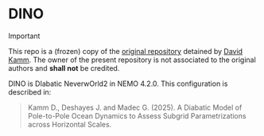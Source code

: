 # DINO
> [!IMPORTANT]
> This repo is a (frozen) copy of the [original repository](https://github.com/vopikamm/DINO) detained by [David Kamm](https://github.com/vopikamm). The owner of the present repository is not associated to the original authors and **shall not** be credited.
> 
> DINO is DIabatic NeverwOrld2 in NEMO 4.2.0. This configuration is described in:
> > Kamm D., Deshayes J. and Madec G. (2025).
> > A Diabatic Model of Pole-to-Pole Ocean Dynamics to Assess Subgrid Parametrizations across Horizontal Scales.
>
